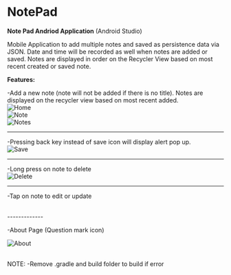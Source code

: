 # NotePad
 
**Note Pad Andriod Application** (Android Studio) 

Mobile Application to add multiple notes and saved as persistence data via JSON. Date and time will be recorded as well when notes are added or saved. Notes are displayed in order on the Recycler View based on most recent created or saved note. 

**Features:**

-Add a new note (note will not be added if there is no title). Notes are displayed on the recycler view based on most recent added. <br />
![Home](ReadMeImages/Home.jpg)
<br />
![Note](ReadMeImages/Note.jpg)
<br />
![Notes](ReadMeImages/Notes.jpg)

-------------
-Pressing back key instead of save icon will display alert pop up. <br />
![Save](ReadMeImages/BackSave.jpg)
<br />

-------------
-Long press on note to delete <br />
![Delete](ReadMeImages/Delete.jpg)
<br />

-------------
-Tap on note to edit or update

<br />
-------------

-About Page (Question mark icon)  <br />

![About](ReadMeImages/About.jpg)

<br />
NOTE: -Remove .gradle and build folder to build if error
